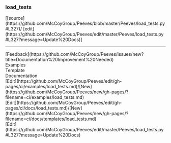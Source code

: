 ### <a id="load_tests">load_tests</a> 
<div class="docs-source-link" markdown="1">
[[source](https://github.com/McCoyGroup/Peeves/blob/master/Peeves/load_tests.py#L327)/
[edit](https://github.com/McCoyGroup/Peeves/edit/master/Peeves/load_tests.py#L327?message=Update%20Docs)]
</div>











---


<div markdown="1" class="text-muted">
<div class="container">
  <div class="row">
   <div class="col" markdown="1">
[Feedback](https://github.com/McCoyGroup/Peeves/issues/new?title=Documentation%20Improvement%20Needed)   
</div>
</div>
  <div class="row">
   <div class="col" markdown="1">
Examples   
</div>
   <div class="col" markdown="1">
Template   
</div>
   <div class="col" markdown="1">
Documentation   
</div>
</div>
  <div class="row">
   <div class="col" markdown="1">
[Edit](https://github.com/McCoyGroup/Peeves/edit/gh-pages/ci/examples/load_tests.md)/[New](https://github.com/McCoyGroup/Peeves/new/gh-pages/?filename=ci/examples/load_tests.md)   
</div>
   <div class="col" markdown="1">
[Edit](https://github.com/McCoyGroup/Peeves/edit/gh-pages/ci/docs/load_tests.md)/[New](https://github.com/McCoyGroup/Peeves/new/gh-pages/?filename=ci/docs/templates/load_tests.md)   
</div>
   <div class="col" markdown="1">
[Edit](https://github.com/McCoyGroup/Peeves/edit/master/Peeves/load_tests.py#L327?message=Update%20Docs)   
</div>
</div>
</div>
</div>

